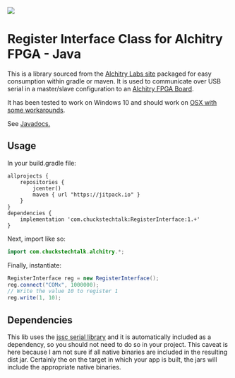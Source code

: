 [![](https://jitpack.io/v/com.chuckstechtalk/RegisterInterface.svg)](https://jitpack.io/#com.chuckstechtalk/RegisterInterface)

# Register Interface Class for Alchitry FPGA - Java

This is a library sourced from the [Alchitry Labs site](https://alchitry.com/blogs/tutorials/register-interface) packaged for easy consumption within gradle or maven. It is used to communicate over USB serial in a master/slave configuration to an [Alchitry FPGA Board](https://www.sparkfun.com/search/results?term=alchitry).

It has been tested to work on Windows 10 and should work on [OSX with some workarounds](https://forum.alchitry.com/thread-264.html?highlight=mac).

See [Javadocs.](https://jitpack.io/com/chuckstechtalk/RegisterInterface/latest/javadoc/)

## Usage

In your build.gradle file:
```
allprojects {
    repositories {
        jcenter()
        maven { url "https://jitpack.io" }
    }
}
dependencies {
    implementation 'com.chuckstechtalk:RegisterInterface:1.+'
}
```

Next, import like so:
```Java
import com.chuckstechtalk.alchitry.*;
```

Finally, instantiate:
```Java
RegisterInterface reg = new RegisterInterface();
reg.connect("COMx", 1000000);
// Write the value 10 to register 1
reg.write(1, 10);
```

## Dependencies

This lib uses the [jssc serial library](https://github.com/java-native/jssc) and it is automatically included as a dependency, so you should not need to do so in your project. This caveat is here because I am not sure if all native binaries are included in the resulting dist jar. Certainly the on the target in which your app is built, the jars will include the appropriate native binaries.